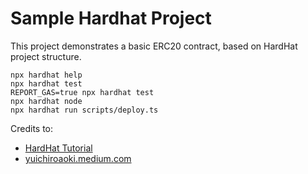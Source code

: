 # Sample Hardhat Project

This project demonstrates a basic ERC20 contract, based on HardHat project structure.

```shell
npx hardhat help
npx hardhat test
REPORT_GAS=true npx hardhat test
npx hardhat node
npx hardhat run scripts/deploy.ts
```

Credits to:

- [HardHat Tutorial](https://hardhat.org/tutorial/testing-contracts)
- [yuichiroaoki.medium.com](https://yuichiroaoki.medium.com/testing-erc20-smart-contracts-in-typescript-hardhat-9ad20eb40502)
